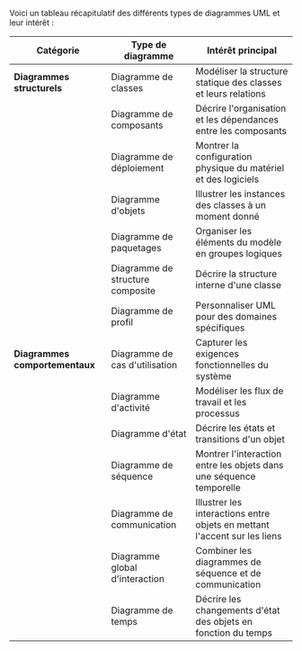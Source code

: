 Voici un tableau récapitulatif des différents types de diagrammes UML et leur intérêt :

| Catégorie                   | Type de diagramme                | Intérêt principal                                      |
|-----------------------------|----------------------------------|-------------------------------------------------------|
| **Diagrammes structurels**  | Diagramme de classes             | Modéliser la structure statique des classes et leurs relations |
|                             | Diagramme de composants          | Décrire l'organisation et les dépendances entre les composants |
|                             | Diagramme de déploiement         | Montrer la configuration physique du matériel et des logiciels |
|                             | Diagramme d'objets               | Illustrer les instances des classes à un moment donné |
|                             | Diagramme de paquetages          | Organiser les éléments du modèle en groupes logiques  |
|                             | Diagramme de structure composite | Décrire la structure interne d'une classe             |
|                             | Diagramme de profil              | Personnaliser UML pour des domaines spécifiques       |
| **Diagrammes comportementaux** | Diagramme de cas d'utilisation | Capturer les exigences fonctionnelles du système      |
|                             | Diagramme d'activité             | Modéliser les flux de travail et les processus        |
|                             | Diagramme d'état                 | Décrire les états et transitions d'un objet           |
|                             | Diagramme de séquence            | Montrer l'interaction entre les objets dans une séquence temporelle |
|                             | Diagramme de communication       | Illustrer les interactions entre objets en mettant l'accent sur les liens |
|                             | Diagramme global d'interaction   | Combiner les diagrammes de séquence et de communication |
|                             | Diagramme de temps               | Décrire les changements d'état des objets en fonction du temps |